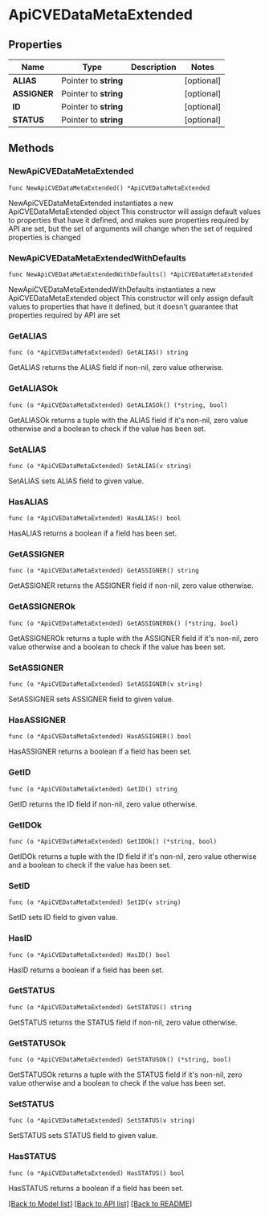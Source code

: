 # ApiCVEDataMetaExtended

## Properties

Name | Type | Description | Notes
------------ | ------------- | ------------- | -------------
**ALIAS** | Pointer to **string** |  | [optional] 
**ASSIGNER** | Pointer to **string** |  | [optional] 
**ID** | Pointer to **string** |  | [optional] 
**STATUS** | Pointer to **string** |  | [optional] 

## Methods

### NewApiCVEDataMetaExtended

`func NewApiCVEDataMetaExtended() *ApiCVEDataMetaExtended`

NewApiCVEDataMetaExtended instantiates a new ApiCVEDataMetaExtended object
This constructor will assign default values to properties that have it defined,
and makes sure properties required by API are set, but the set of arguments
will change when the set of required properties is changed

### NewApiCVEDataMetaExtendedWithDefaults

`func NewApiCVEDataMetaExtendedWithDefaults() *ApiCVEDataMetaExtended`

NewApiCVEDataMetaExtendedWithDefaults instantiates a new ApiCVEDataMetaExtended object
This constructor will only assign default values to properties that have it defined,
but it doesn't guarantee that properties required by API are set

### GetALIAS

`func (o *ApiCVEDataMetaExtended) GetALIAS() string`

GetALIAS returns the ALIAS field if non-nil, zero value otherwise.

### GetALIASOk

`func (o *ApiCVEDataMetaExtended) GetALIASOk() (*string, bool)`

GetALIASOk returns a tuple with the ALIAS field if it's non-nil, zero value otherwise
and a boolean to check if the value has been set.

### SetALIAS

`func (o *ApiCVEDataMetaExtended) SetALIAS(v string)`

SetALIAS sets ALIAS field to given value.

### HasALIAS

`func (o *ApiCVEDataMetaExtended) HasALIAS() bool`

HasALIAS returns a boolean if a field has been set.

### GetASSIGNER

`func (o *ApiCVEDataMetaExtended) GetASSIGNER() string`

GetASSIGNER returns the ASSIGNER field if non-nil, zero value otherwise.

### GetASSIGNEROk

`func (o *ApiCVEDataMetaExtended) GetASSIGNEROk() (*string, bool)`

GetASSIGNEROk returns a tuple with the ASSIGNER field if it's non-nil, zero value otherwise
and a boolean to check if the value has been set.

### SetASSIGNER

`func (o *ApiCVEDataMetaExtended) SetASSIGNER(v string)`

SetASSIGNER sets ASSIGNER field to given value.

### HasASSIGNER

`func (o *ApiCVEDataMetaExtended) HasASSIGNER() bool`

HasASSIGNER returns a boolean if a field has been set.

### GetID

`func (o *ApiCVEDataMetaExtended) GetID() string`

GetID returns the ID field if non-nil, zero value otherwise.

### GetIDOk

`func (o *ApiCVEDataMetaExtended) GetIDOk() (*string, bool)`

GetIDOk returns a tuple with the ID field if it's non-nil, zero value otherwise
and a boolean to check if the value has been set.

### SetID

`func (o *ApiCVEDataMetaExtended) SetID(v string)`

SetID sets ID field to given value.

### HasID

`func (o *ApiCVEDataMetaExtended) HasID() bool`

HasID returns a boolean if a field has been set.

### GetSTATUS

`func (o *ApiCVEDataMetaExtended) GetSTATUS() string`

GetSTATUS returns the STATUS field if non-nil, zero value otherwise.

### GetSTATUSOk

`func (o *ApiCVEDataMetaExtended) GetSTATUSOk() (*string, bool)`

GetSTATUSOk returns a tuple with the STATUS field if it's non-nil, zero value otherwise
and a boolean to check if the value has been set.

### SetSTATUS

`func (o *ApiCVEDataMetaExtended) SetSTATUS(v string)`

SetSTATUS sets STATUS field to given value.

### HasSTATUS

`func (o *ApiCVEDataMetaExtended) HasSTATUS() bool`

HasSTATUS returns a boolean if a field has been set.


[[Back to Model list]](../README.md#documentation-for-models) [[Back to API list]](../README.md#documentation-for-api-endpoints) [[Back to README]](../README.md)


